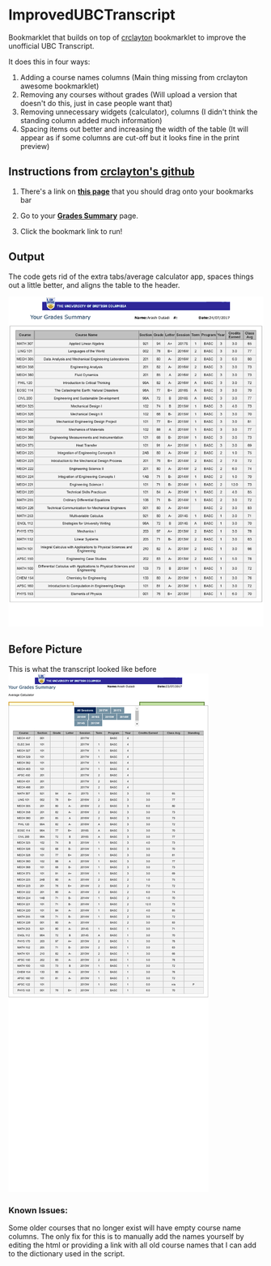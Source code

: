 # ImprovedUBCTranscript
Bookmarklet that builds on top of [crclayton](https://github.com/crclayton) bookmarklet to improve the unofficial UBC Transcript.

It does this in four ways:
1. Adding a course names columns (Main thing missing from crclayton awesome bookmarklet)
2. Removing any courses without grades (Will upload a version that doesn't do this, just in case people want that)
3. Removing unnecessary widgets (calculator), columns (I didn't think the standing column added much information)
4. Spacing items out better and increasing the width of the table (It will appear as if some columns are cut-off but it looks fine in the print preview)

## Instructions from [crclayton's github](https://github.com/crclayton/ubc-unofficial-transcript-exporter)

1. There's a link on [**this page**](http://arashout.site/posts/improved-ubc-transcript) that you should drag onto your bookmarks bar

2. Go to your [**Grades Summary**](https://ssc.adm.ubc.ca/sscportal/servlets/SRVSSCFramework?function=SessGradeRpt) page.

3. Click the bookmark link to run!

## Output

The code gets rid of the extra tabs/average calculator app, spaces things out a little better, and aligns the table to the header. 

![After Transcript Example](./After.png "After Transcript Example")

## Before Picture

This is what the transcript looked like before
![Before Transcript Example](./Before.png "Before Transcript Example")

### Known Issues:
Some older courses that no longer exist will have empty course name columns. 
The only fix for this is to manually add the names yourself by editing the html 
or providing a link with all old course names that I can add to the dictionary used in the script. 
